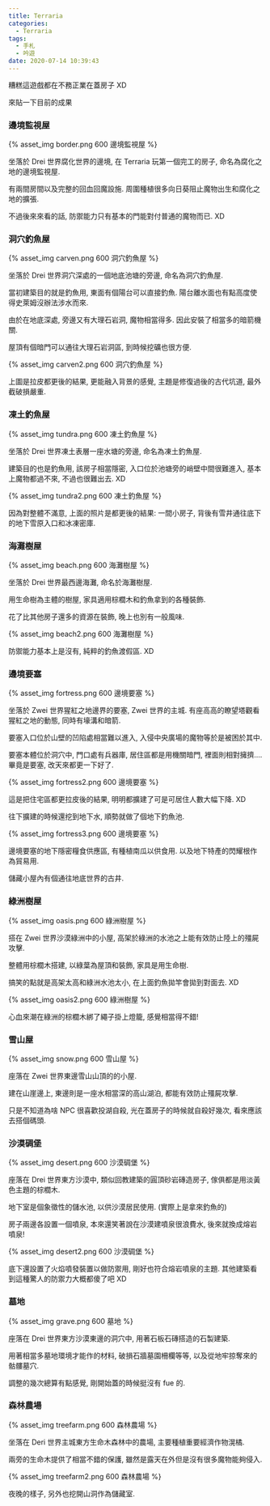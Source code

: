 ```yaml
---
title: Terraria
categories:
  - Terraria
tags:
  - 手札
  - 吟遊
date: 2020-07-14 10:39:43
---
```

糟糕這遊戲都在不務正業在蓋房子 XD

來貼一下目前的成果

### 邊境監視屋
{% asset_img border.png 600 邊境監視屋 %}

坐落於 Drei 世界腐化世界的邊境, 在 Terraria 玩第一個完工的房子, 命名為腐化之地的邊境監視屋.

有兩間房間以及完整的回血回魔設施. 周圍種植很多向日葵阻止魔物出生和腐化之地的擴張.

不過後來來看的話, 防禦能力只有基本的門能對付普通的魔物而已. XD

### 洞穴釣魚屋
{% asset_img carven.png 600 洞穴釣魚屋 %}

坐落於 Drei 世界洞穴深處的一個地底池塘的旁邊, 命名為洞穴釣魚屋.

當初建築目的就是釣魚用, 東面有個陽台可以直接釣魚. 陽台離水面也有點高度使得史萊姆沒辦法涉水而來.

由於在地底深處, 旁邊又有大理石岩洞, 魔物相當得多. 因此安裝了相當多的暗箭機關.

屋頂有個暗門可以通往大理石岩洞區, 到時候挖礦也很方便.

{% asset_img carven2.png 600 洞穴釣魚屋 %}

上圖是拉皮都更後的結果, 更能融入背景的感覺, 主題是修復過後的古代坑道, 最外截破損嚴重.

### 凍土釣魚屋
{% asset_img tundra.png 600 凍土釣魚屋 %}

坐落於 Drei 世界凍土表層一座水塘的旁邊, 命名為凍土釣魚屋.

建築目的也是釣魚用, 該房子相當隱密, 入口位於池塘旁的峭壁中間很難進入, 基本上魔物都過不來, 不過也很難出去. XD

{% asset_img tundra2.png 600 凍土釣魚屋 %}

因為對整體不滿意, 上面的照片是都更後的結果: 一間小房子, 背後有雪井通往底下的地下雪原入口和冰凍密庫.

### 海灘樹屋
{% asset_img beach.png 600 海灘樹屋 %}

坐落於 Drei 世界最西邊海灘, 命名於海灘樹屋.

用生命樹為主體的樹屋, 家具適用棕櫚木和釣魚拿到的各種裝飾.

花了比其他房子還多的資源在裝飾, 晚上也別有一般風味.

{% asset_img beach2.png 600 海灘樹屋 %}

防禦能力基本上是沒有, 純粹的釣魚渡假區. XD

### 邊境要塞
{% asset_img fortress.png 600 邊境要塞 %}

坐落於 Zwei 世界猩紅之地邊界的要塞, Zwei 世界的主城. 有座高高的瞭望塔觀看猩紅之地的動態, 同時有壕溝和暗箭.

要塞入口位於山壁的凹陷處相當難以進入, 入侵中央廣場的魔物等於是被困於其中.

要塞本體位於洞穴中, 門口處有兵器庫, 居住區都是用機關暗門, 裡面則相對擁擠....畢竟是要塞, 改天來都更一下好了.

{% asset_img fortress2.png 600 邊境要塞 %}

這是把住宅區都更拉皮後的結果, 明明都擴建了可是可居住人數大幅下降. XD

往下擴建的時候還挖到地下水, 順勢就做了個地下釣魚池.

{% asset_img fortress3.png 600 邊境要塞 %}

邊境要塞的地下隱密糧食供應區, 有種植南瓜以供食用. 以及地下特產的閃耀根作為貿易用.

儲藏小屋內有個通往地底世界的古井.

### 綠洲樹屋
{% asset_img oasis.png 600 綠洲樹屋 %}

搭在 Zwei 世界沙漠綠洲中的小屋, 高架於綠洲的水池之上能有效防止陸上的殭屍攻擊.

整體用棕櫚木搭建, 以綠葉為屋頂和裝飾, 家具是用生命樹.

搞笑的點就是高架太高和綠洲水池太小, 在上面釣魚拋竿會拋到對面去. XD

{% asset_img oasis2.png 600 綠洲樹屋 %}

心血來潮在綠洲的棕櫚木綁了繩子掛上燈籠, 感覺相當得不錯!

### 雪山屋
{% asset_img snow.png 600 雪山屋 %}

座落在 Zwei 世界東邊雪山山頂的的小屋.

建在山崖邊上, 東邊則是一座水相當深的高山湖泊, 都能有效防止殭屍攻擊.

只是不知道為啥 NPC 很喜歡投湖自殺, 光在蓋房子的時候就自殺好幾次, 看來應該去搭個碼頭.

### 沙漠碉堡
{% asset_img desert.png 600 沙漠碉堡 %}

座落在 Drei 世界東方沙漠中, 類似回教建築的圓頂砂岩磚造房子, 傢俱都是用淡黃色主題的棕櫚木.

地下室是個象徵性的儲水池, 以供沙漠居民使用. (實際上是拿來釣魚的)

房子兩邊各設置一個噴泉, 本來還笑著說在沙漠建噴泉很浪費水, 後來就換成熔岩噴泉!

{% asset_img desert2.png 600 沙漠碉堡 %}

底下還設置了火焰噴發裝置以做防禦用, 剛好也符合熔岩噴泉的主題. 其他建築看到這種驚人的防禦力大概都傻了吧 XD

### 墓地
{% asset_img grave.png 600 墓地 %}

座落在 Drei 世界東方沙漠東邊的洞穴中, 用著石板石磚搭造的石製建築.

用著相當多墓地環境才能作的材料, 破損石牆墓園柵欄等等, 以及從地牢掠奪來的骷髏墓穴.

調整的幾次總算有點感覺, 剛開始蓋的時候挺沒有 fue 的.

### 森林農場
{% asset_img treefarm.png 600 森林農場 %}

坐落在 Deri 世界主城東方生命木森林中的農場, 主要種植重要經濟作物滉橘.

兩旁的生命木提供了相當不錯的保護, 雖然是露天在外但是沒有很多魔物能夠侵入.

{% asset_img treefarm2.png 600 森林農場 %}

夜晚的樣子, 另外也挖開山洞作為儲藏室.
